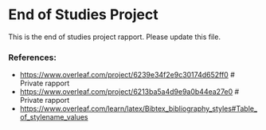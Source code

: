 # End of Studies Project

This is the end of studies project rapport. Please update this file.

### **References:**

- https://www.overleaf.com/project/6239e34f2e9c30174d652ff0 # Private rapport
- https://www.overleaf.com/project/6213ba5a4d9e9a0b44ea27e0 # Private rapport
- https://www.overleaf.com/learn/latex/Bibtex_bibliography_styles#Table_of_stylename_values
